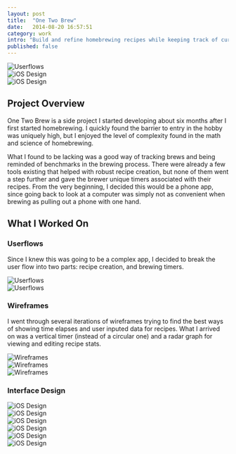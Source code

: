 ```yaml
---
layout: post
title:  "One Two Brew"
date:   2014-08-20 16:57:51
category: work
intro: "Build and refine homebrewing recipes while keeping track of current brews. The app aims to sit at the center of homebrewing complexity, with just enough for brewers to feel like mad scientists without taking the fun out of drinking beers all day while watching a pot boil."
published: false
---
```


<div class="grid hero">
	<div class="grid__item grid__item--one-third">
		<img src="{{ site.baseurl }}/assets/img/onetwobrew/image7.jpg" alt="Userflows">
	</div>
	<div class="grid__item grid__item--one-third">
		<img src="{{ site.baseurl }}/assets/img/" alt="iOS Design">
	</div>
	<div class="grid__item grid__item--one-third">
		<img src="{{ site.baseurl }}/assets/img/" alt="iOS Design">
	</div>
</div>
<div class="content--post">
<h2>Project Overview</h2>

<p>One Two Brew is a side project I started developing about six months after I first started homebrewing. I quickly found the barrier to entry in the hobby was uniquely high, but I enjoyed the level of complexity found in the math and science of homebrewing.</p> 

<p>What I found to be lacking was a good way of tracking brews and being reminded of benchmarks in the brewing process. There were already a few tools existing that helped with robust recipe creation, but none of them went a step further and gave the brewer unique timers associated with their recipes. From the very beginning, I decided this would be a phone app, since going back to look at a computer was simply not as convenient when brewing as pulling out a phone with one hand.</p>

<h2>What I Worked On</h2>

<h3>Userflows</h3>
<p>Since I knew this was going to be a complex app, I decided to break the user flow into two parts: recipe creation, and brewing timers.</p>
</div>
<div class="grid">
	<div class="grid__item grid__item--half">
		<img src="{{ site.baseurl }}/assets/img/onetwobrew/image1.jpg" alt="Userflows">
	</div>
	<div class="grid__item grid__item--half">
		<img src="{{ site.baseurl }}/assets/img/onetwobrew/image2.jpg" alt="Userflows">
	</div>
</div>
<div class="content--post">
<h3>Wireframes</h3>
<p>I went through several iterations of wireframes trying to find the best ways of showing time elapses and user inputed data for recipes. What I arrived on was a vertical timer (instead of a circular one) and a radar graph for viewing and editing recipe stats.</p>
</div>
<div class="grid">
	<div class="grid__item grid__item--half">
		<img src="{{ site.baseurl }}/assets/img/onetwobrew/image4.jpg" alt="Wireframes">
		<br>
		<img src="{{ site.baseurl }}/assets/img/onetwobrew/image5.jpg" alt="Wireframes">
	</div>
	<div class="grid__item grid__item--half">
		<img src="{{ site.baseurl }}/assets/img/onetwobrew/image3.jpg" alt="Wireframes">
	</div>
</div>
<div class="content--post">
<h3>Interface Design</h3>
</div>
<div class="grid">
	<div class="grid__item grid__item--one-third">
		<img src="{{ site.baseurl }}/assets/img/" alt="iOS Design">
	</div>
	<div class="grid__item grid__item--one-third">
		<img src="{{ site.baseurl }}/assets/img/onetwobrew/image11.jpg" alt="iOS Design">
	</div>
	<div class="grid__item grid__item--one-third">
		<img src="{{ site.baseurl }}/assets/img/onetwobrew/image12.jpg" alt="iOS Design">
	</div>
</div>
<div class="grid">
	<div class="grid__item grid__item--one-third">
		<img src="{{ site.baseurl }}/assets/img/onetwobrew/image10.jpg" alt="iOS Design">
	</div>
	<div class="grid__item grid__item--one-third">
		<img src="{{ site.baseurl }}/assets/img/onetwobrew/image9.jpg" alt="iOS Design">
	</div>
	<div class="grid__item grid__item--one-third">
		<img src="{{ site.baseurl }}/assets/img/onetwobrew/image8.jpg" alt="iOS Design">
	</div>
</div>
